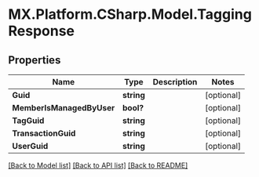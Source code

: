 # MX.Platform.CSharp.Model.TaggingResponse

## Properties

Name | Type | Description | Notes
------------ | ------------- | ------------- | -------------
**Guid** | **string** |  | [optional] 
**MemberIsManagedByUser** | **bool?** |  | [optional] 
**TagGuid** | **string** |  | [optional] 
**TransactionGuid** | **string** |  | [optional] 
**UserGuid** | **string** |  | [optional] 

[[Back to Model list]](../README.md#documentation-for-models) [[Back to API list]](../README.md#documentation-for-api-endpoints) [[Back to README]](../README.md)

